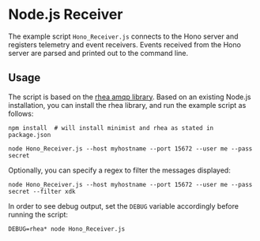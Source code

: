 # Node.js Receiver

The example script `Hono_Receiver.js` connects to the Hono server and registers telemetry and event receivers. Events received from the Hono server are parsed and printed out to the command line.

## Usage

The script is based on the [rhea amqp library](https://github.com/grs/rhea). Based on an existing Node.js installation, you can install the rhea library, and run the example script as follows:

```
npm install  # will install minimist and rhea as stated in package.json

node Hono_Receiver.js --host myhostname --port 15672 --user me --pass secret 
```

Optionally, you can specify a regex to filter the messages displayed:

```
node Hono_Receiver.js --host myhostname --port 15672 --user me --pass secret --filter xdk
```

In order to see debug output, set the `DEBUG` variable accordingly before running the script:

```
DEBUG=rhea* node Hono_Receiver.js 
```
